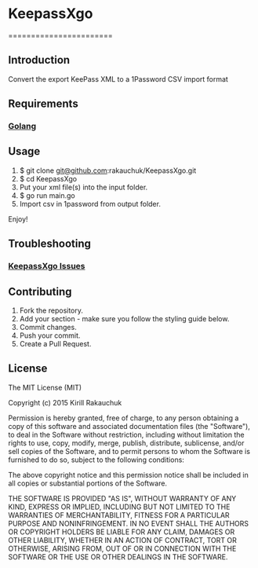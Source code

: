 # KeepassXgo

=======================

## Introduction
Convert the export KeePass XML to a 1Password CSV import format


## Requirements

### [Golang](https://golang.org/doc/install)


## Usage
1. $ git clone git@github.com:rakauchuk/KeepassXgo.git
2. $ cd KeepassXgo
3. Put your xml file(s) into the input folder.
5. $ go run main.go
4. Import csv in 1password from output folder.

Enjoy!

## Troubleshooting
### [KeepassXgo Issues](https://github.com/rakauchuk/KeepassXgo/issues)

## Contributing
1. Fork the repository.
2. Add your section - make sure you follow the styling guide below.
3. Commit changes.
4. Push your commit.
5. Create a Pull Request.

## License

The MIT License (MIT)

Copyright (c) 2015 Kirill Rakauchuk

Permission is hereby granted, free of charge, to any person obtaining a copy
of this software and associated documentation files (the "Software"), to deal
in the Software without restriction, including without limitation the rights
to use, copy, modify, merge, publish, distribute, sublicense, and/or sell
copies of the Software, and to permit persons to whom the Software is
furnished to do so, subject to the following conditions:

The above copyright notice and this permission notice shall be included in all
copies or substantial portions of the Software.

THE SOFTWARE IS PROVIDED "AS IS", WITHOUT WARRANTY OF ANY KIND, EXPRESS OR
IMPLIED, INCLUDING BUT NOT LIMITED TO THE WARRANTIES OF MERCHANTABILITY,
FITNESS FOR A PARTICULAR PURPOSE AND NONINFRINGEMENT. IN NO EVENT SHALL THE
AUTHORS OR COPYRIGHT HOLDERS BE LIABLE FOR ANY CLAIM, DAMAGES OR OTHER
LIABILITY, WHETHER IN AN ACTION OF CONTRACT, TORT OR OTHERWISE, ARISING FROM,
OUT OF OR IN CONNECTION WITH THE SOFTWARE OR THE USE OR OTHER DEALINGS IN THE
SOFTWARE.
